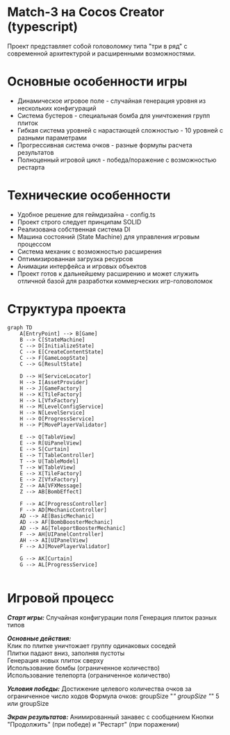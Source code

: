 # Match-3 на Cocos Creator (typescript)

Проект представляет собой головоломку типа "три в ряд" с современной
архитектурой и расширенными возможностями.

# Основные особенности игры

- Динамическое игровое поле - случайная генерация уровня из нескольких конфигураций
- Система бустеров - специальная бомба для уничтожения групп плиток
- Гибкая система уровней с нарастающей сложностью - 10 уровней с разными параметрами
- Прогрессивная система очков - разные формулы расчета результатов
- Полноценный игровой цикл - победа/поражение с возможностью рестарта

# Технические особенности

- Удобное решение для геймдизайна - config.ts
- Проект строго следует принципам SOLID
- Реализована собственная система DI
- Машина состояний (State Machine) для управления игровым процессом
- Система механик с возможностью расширения
- Оптимизированная загрузка ресурсов
- Анимации интерфейса и игровых объектов
- Проект готов к дальнейшему расширению и может служить отличной базой для разработки коммерческих игр-головоломок

# Структура проекта

```mermaid
graph TD 
    A[EntryPoint] --> B[Game]
    B --> C[StateMachine]
    C --> D[InitializeState]
    C --> E[CreateContentState]
    C --> F[GameLoopState]
    C --> G[ResultState]
    
    D --> H[ServiceLocator]
    H --> I[AssetProvider]
    H --> J[GameFactory]
    H --> K[TileFactory]
    H --> L[VfxFactory]
    H --> M[LevelConfigService]
    H --> N[LevelService]
    H --> O[ProgressService]
    H --> P[MovePlayerValidator]
    
    E --> Q[TableView]
    E --> R[UiPanelView]
    E --> S[Curtain]
    E --> T[TableController]
    T --> U[TableModel]
    T --> W[TableView]
    E --> X[TileFactory]
    E --> Z[VfxFactory]
    Z --> AA[VFXMessage]
    Z --> AB[BombEffect]
    
    F --> AC[ProgressController]
    F --> AD[MechanicController]
    AD --> AE[BasicMechanic]
    AD --> AF[BombBoosterMechanic]
    AD --> AG[TeleportBoosterMechanic]
    F --> AH[UIPanelСontroller]
    AH --> AI[UIPanelView]
    F --> AJ[MovePlayerValidator]
    
    G --> AK[Curtain]
    G --> AL[ProgressService]
 
```

# Игровой процесс

**_Старт игры:_**
Случайная конфигурации поля
Генерация плиток разных типов

**_Основные действия:_**  
Клик по плитке уничтожает группу одинаковых соседей  
Плитки падают вниз, заполняя пустоты  
Генерация новых плиток сверху  
Использование бомбы (ограниченное количество)  
Использование телепорта (ограниченное количество)  

**_Условия победы:_**
Достижение целевого количества очков за ограниченное число ходов
Формула очков: groupSize "*" groupSize "*" 5 или groupSize  

**_Экран результатов:_**
Анимированный занавес с сообщением
Кнопки "Продолжить" (при победе) и "Рестарт" (при поражении)
